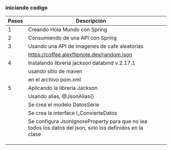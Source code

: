 ### iniciando codigo


| Pasos | Descripción                                                                                              |   |   |
|-------|----------------------------------------------------------------------------------------------------------|---|---|
| 1     | Creando Hola Mundo con Spring                                                                            |   |   |
| 2     | Consumiendo de una API con Spring                                                                        |   |   |
| 3     | Usando una API de imagenes de cafe aleatorias                                                            |   |   |
|       | https://coffee.alexflipnote.dev/random.json                                                              |   |   |
| 4     | Instalando libreria jackson databind v.2.17.1                                                            |   |   |
|       | usando sitio de maven                                                                                    |   |   |
|       | en el archivo pom.xml                                                                                    |   |   |
| 5     | Aplicando la libreria Jackson                                                                            |   |   |
|       | Usando alias, @JsonAlias()                                                                               |   |   |
|       | Se crea el modelo DatosSerie                                                                             |   |   |
|       | Se crea la interface I_ConvierteDatos                                                                    |   |   |
|       | Se configura JsonIgnoreProperty para que no lea todos los datos del json, solo los definidos en la clase |   |   |
|       |                                                                                                          |   |   |
|       |                                                                                                          |   |   |
|       |                                                                                                          |   |   |
